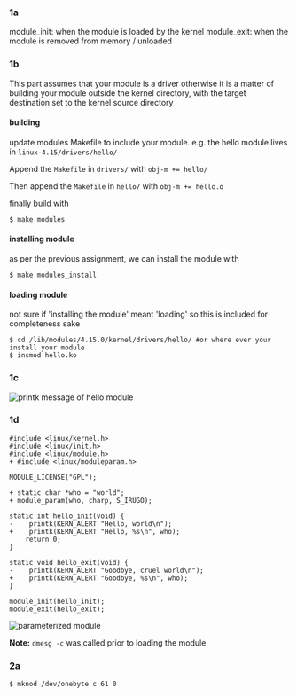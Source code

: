 ### 1a
module_init: when the module is loaded by the kernel
module_exit: when the module is removed from memory / unloaded

### 1b
This part assumes that your module is a driver otherwise it is a matter of building your module outside the kernel directory, with the target destination set to the kernel source directory
#### building
update modules Makefile to include your module. e.g. the hello module lives in `linux-4.15/drivers/hello/`

Append the `Makefile` in `drivers/` with `obj-m += hello/`

Then append the `Makefile` in `hello/` with `obj-m += hello.o`

finally build with
```shell
$ make modules
```

#### installing module
as per the previous assignment, we can install the module with
```shell
$ make modules_install
```

#### loading module
not sure if 'installing the module' meant 'loading' so this is included for completeness sake

```shell
$ cd /lib/modules/4.15.0/kernel/drivers/hello/ #or where ever your install your module
$ insmod hello.ko
```

### 1c
![printk message of hello module](https://i.imgur.com/UXn9lrf.png)
### 1d
```
#include <linux/kernel.h>
#include <linux/init.h>
#include <linux/module.h>
+ #include <linux/moduleparam.h>

MODULE_LICENSE("GPL");

+ static char *who = "world";
+ module_param(who, charp, S_IRUGO);

static int hello_init(void) {
-    printk(KERN_ALERT "Hello, world\n");
+    printk(KERN_ALERT "Hello, %s\n", who);
    return 0;
}

static void hello_exit(void) {
-    printk(KERN_ALERT "Goodbye, cruel world\n");
+    printk(KERN_ALERT "Goodbye, %s\n", who);
}

module_init(hello_init);
module_exit(hello_exit);
```
 ![parameterized module](https://i.imgur.com/0iaurdj.png)

 __Note:__ `dmesg -c` was called prior to loading the module

### 2a
```shell
$ mknod /dev/onebyte c 61 0
```
